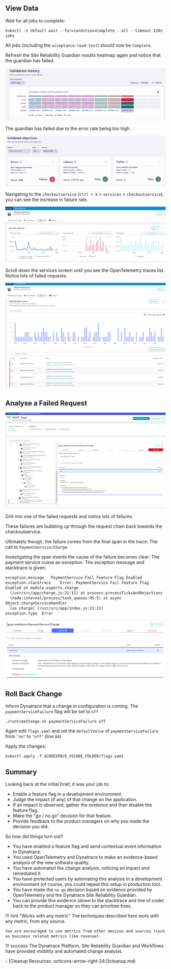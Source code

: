 ## View Data

Wait for all jobs to complete:

```
kubectl -n default wait --for=condition=Complete --all --timeout 120s jobs
```

All jobs (including the `acceptance-load-test`) should now be `Complete`.

Refresh the Site Reliability Guardian results heatmap again and notice that the guardian has failed.

![srg acceptance test failed](images/dt-srg-acceptance-test-failed.png)

The guardian has failed due to the error rate being too high.

![checkoutservice error rate too high](images/dt-srg-checkoutservice-error-rate-too-high.png)

Navigating to the `checkoutservice` (`ctrl + k` > `services` > `checkoutservice`), you can see the increase in failure rate.

![services screen increased error rate on checkoutservice](images/dt-services-checkoutservice-increased-error-rate.png)

Scroll down the services screen until you see the OpenTelemetry traces list. Notice lots of failed requests:

![checkoutservice failed traces](images/dt-services-checkoutservice-distributed-trace-failures.png)

## Analyse a Failed Request

![failed trace](images/dt-distributed-traces-checkoutservice-failed.png)

Drill into one of the failed requests and notice lots of failures.

These failures are bubbling up through the request chain back towards the checkoutservice.

Ultimately though, the failure comes from the final span in the trace: The call to `PaymentService/Charge`.

Investigating the span events the cause of the failure becomes clear: The payment service cuase an exception. The exception message and stacktrace is given:

```
exception.message	PaymentService Fail Feature Flag Enabled
exception.stacktrace	Error: PaymentService Fail Feature Flag Enabled at module.exports.charge
  (/usr/src/app/charge.js:21:11) at process.processTicksAndRejections
  (node:internal/process/task_queues:95:5) at async Object.chargeServiceHandler
  [as charge] (/usr/src/app/index.js:21:22)
exception.type	Error
```

![root cause: payment service](images/dt-span-root-cause-paymentservice.png)


## Roll Back Change

Inform Dynatrace that a change in configuration is coming.
The `paymentServiceFailure` flag will be set to `off`

```
./runtimeChange.sh paymentServiceFailure off
```

Again edit `flags.yaml` and set the `defaultValue` of `paymentServiceFailure` from `"on"` to `"off"` (line `84`)

Apply the changes:

```
kubectl apply -f $CODESPACE_VSCODE_FOLDER/flags.yaml
```

## Summary

Looking back at the initial brief, it was your job to:

* Enable a feature flag in a development environment.
* Judge the impact (if any) of that change on the application.
* If an impact is observed, gather the evidence and then disable the feature flag.
* Make the "go / no go" decision for that feature.
* Provide feedback to the product managers on why you made the decision you did.

So how did things turn out?

* You have enabled a feature flag and send contextual event information to Dynatrace.
* You used OpenTelemetry and Dynatrace to make an evidence-based analysis of the new software quality.
* You have automated the change analysis, noticing an impact and remediated it.
* You have protected users by automating this analysis in a development environment (of course, you could repeat this setup in production too).
* You have made the `no go` decision based on evidence provided by OpenTelemetry and the Dynatrace Site Reliability Guardian.
* You can provide this evidence (down to the stacktrace and line of code) back to the product manager so they can prioritise fixes.

!!! hint "Works with any metric"
    The techniques described here work with any metric, from any source.

    You are encouraged to use metrics from other devices and sources (such as business related metrics like revenue).

!!! success
    The Dynatrace Platform, Site Reliability Guardian and Workflows have provided visibility and automated change analysis.



<div class="grid cards" markdown>
- [Cleanup Resources :octicons-arrow-right-24:](cleanup.md)
</div>